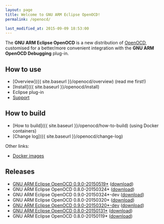 ```yaml
---
layout: page
title: Welcome to GNU ARM Eclipse OpenOCD!
permalink: /openocd/

last_modified_at: 2015-09-09 18:53:00
---
```


The **GNU ARM Eclipse OpenOCD** is a new distribution of [OpenOCD](http://openocd.org), customised for a better/more convenient integration with the **GNU ARM OpenOCD Debugging** plug-in.

## How to use

* [Overview]({{ site.baseurl }}/openocd/overview) (read me first!)
* [Install]({{ site.baseurl }}/openocd/install)
* Eclipse plug-in
* [Support](https://github.com/gnuarmeclipse/openocd/issues/1)

## How to build

* [How to build]({{ site.baseurl }}/openocd/how-to-build) (using Docker containers)
* [Change log]({{ site.baseurl }}/openocd/change-log)

Other links:

* [Docker images](https://registry.hub.docker.com/u/ilegeul/)

## Releases

* [GNU ARM Eclipse OpenOCD 0.9.0-20150519*](https://github.com/gnuarmeclipse/openocd/wiki/Release-v0.9.0-20150519) ([download](https://github.com/gnuarmeclipse/openocd/releases/tag/gae-0.9.0-20150519))
* GNU ARM Eclipse OpenOCD 0.8.0-20150324* ([download](https://github.com/gnuarmeclipse/openocd/releases/tag/gae-0.8.0-20150324))
* GNU ARM Eclipse OpenOCD 0.9.0-20150324*-dev ([download](https://github.com/gnuarmeclipse/openocd/releases/tag/gae-0.9.0-20150324))
* GNU ARM Eclipse OpenOCD 0.8.0-20150320* ([download](https://github.com/gnuarmeclipse/openocd/releases/tag/gae-0.8.0-20150320))
* [GNU ARM Eclipse OpenOCD 0.9.0-20150320*-dev](https://github.com/gnuarmeclipse/openocd/wiki/Release-v0.9.0-20150320) ([download](https://github.com/gnuarmeclipse/openocd/releases/tag/gae-0.9.0-20150320))
* [GNU ARM Eclipse OpenOCD 0.8.0-20150131*](https://github.com/gnuarmeclipse/openocd/wiki/Release-v0.8.0-20150131) ([download](https://github.com/gnuarmeclipse/openocd/releases/tag/gae-0.8.0-20150131))
* GNU ARM Eclipse OpenOCD 0.8.0-20150119* ([download](https://github.com/gnuarmeclipse/openocd/releases/tag/gae-0.8.0-20150119))
